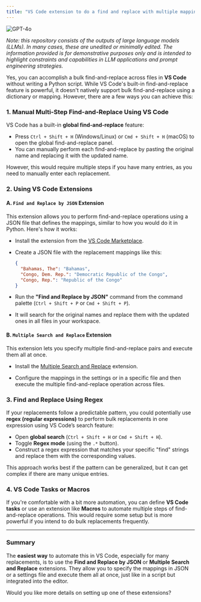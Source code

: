 ```yaml
---
title: "VS Code extension to do a find and replace with multiple mapping values"
---
```

![GPT-4o](https://img.shields.io/badge/GPT--4o-3333FF?style=for-the-badge&logo=openai&logoColor=white)



*Note: this repository consists of the outputs of large language models (LLMs). In many cases, these are unedited or minimally edited. The information provided is for demonstrative purposes only and is intended to highlight constraints and capabilities in LLM applications and prompt engineering strategies.*


Yes, you can accomplish a bulk find-and-replace across files in **VS Code** without writing a Python script. While VS Code's built-in find-and-replace feature is powerful, it doesn't natively support bulk find-and-replace using a dictionary or mapping. However, there are a few ways you can achieve this:

### 1. **Manual Multi-Step Find-and-Replace Using VS Code**

VS Code has a built-in **global find-and-replace** feature:

- Press `Ctrl + Shift + H` (Windows/Linux) or `Cmd + Shift + H` (macOS) to open the global find-and-replace panel.
- You can manually perform each find-and-replace by pasting the original name and replacing it with the updated name.

However, this would require multiple steps if you have many entries, as you need to manually enter each replacement.

### 2. **Using VS Code Extensions**

#### **A. `Find and Replace by JSON` Extension**
This extension allows you to perform find-and-replace operations using a JSON file that defines the mappings, similar to how you would do it in Python. Here's how it works:

- Install the extension from the [VS Code Marketplace](https://marketplace.visualstudio.com/items?itemName=JackyTung.find-and-replace-by-json).
  
- Create a JSON file with the replacement mappings like this:

  ```json
  {
    "Bahamas, The": "Bahamas",
    "Congo, Dem. Rep.": "Democratic Republic of the Congo",
    "Congo, Rep.": "Republic of the Congo"
  }
  ```

- Run the **"Find and Replace by JSON"** command from the command palette (`Ctrl + Shift + P` or `Cmd + Shift + P`).

- It will search for the original names and replace them with the updated ones in all files in your workspace.

#### **B. `Multiple Search and Replace` Extension**
This extension lets you specify multiple find-and-replace pairs and execute them all at once.

- Install the [Multiple Search and Replace](https://marketplace.visualstudio.com/items?itemName=zsage.multiple-search-and-replace) extension.
  
- Configure the mappings in the settings or in a specific file and then execute the multiple find-and-replace operation across files.

### 3. **Find and Replace Using Regex**

If your replacements follow a predictable pattern, you could potentially use **regex (regular expressions)** to perform bulk replacements in one expression using VS Code’s search feature:

- Open **global search** (`Ctrl + Shift + H` or `Cmd + Shift + H`).
- Toggle **Regex mode** (using the `.*` button).
- Construct a regex expression that matches your specific "find" strings and replace them with the corresponding values.

This approach works best if the pattern can be generalized, but it can get complex if there are many unique entries.

### 4. **VS Code Tasks or Macros**

If you're comfortable with a bit more automation, you can define **VS Code tasks** or use an extension like **Macros** to automate multiple steps of find-and-replace operations. This would require some setup but is more powerful if you intend to do bulk replacements frequently.

---

### Summary

The **easiest way** to automate this in VS Code, especially for many replacements, is to use the **Find and Replace by JSON** or **Multiple Search and Replace** extensions. They allow you to specify the mappings in JSON or a settings file and execute them all at once, just like in a script but integrated into the editor.

Would you like more details on setting up one of these extensions?
